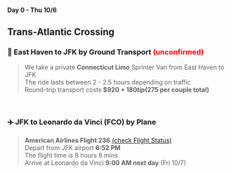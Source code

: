 #### Day 0 - Thu 10/6 
## Trans-Atlantic Crossing 
### 
### 🚐 East Haven to JFK by Ground Transport <span style="color:red"> **(unconfirmed)** </span>
 
> We take a private **Connecticut Limo** Sprinter Van from East Haven to JFK <br>
> The ride lasts between 2 - 2.5 hours depending on traffic <br>
> Round-trip transport costs **$920 + $180 tip ($275 per couple total)**

<br>

### ✈️ JFK to Leonardo da Vinci (FCO) by Plane
> **American Airlines Flight 236** [(check Flight Status)](https://www.aa.com/travelInformation/flights/status) <br>
> Depart from JFK airport **6:52 PM** <br>
> The flight time is 8 hours 8 mins <br>
> Arrive at Leonardo da Vinci **9:00 AM next day** (Fri 10/7) <br>

